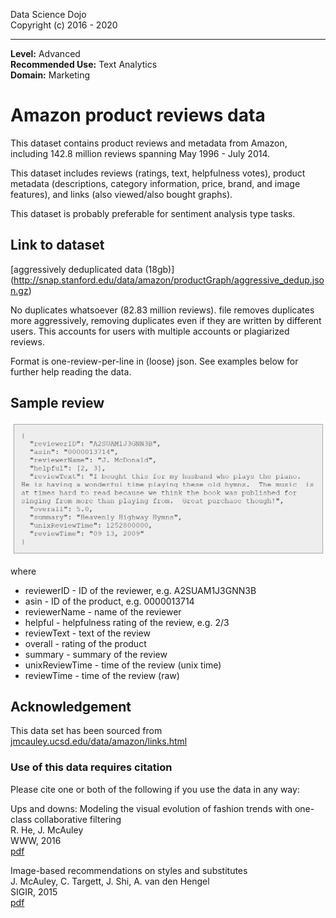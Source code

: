 Data Science Dojo <br/>
Copyright (c) 2016 - 2020

---

**Level:** Advanced <br/>
**Recommended Use:** Text Analytics<br/>
**Domain:** Marketing<br/>

# Amazon product reviews data

This dataset contains product reviews and metadata from Amazon, including 142.8 million reviews spanning May 1996 - July 2014.

This dataset includes reviews (ratings, text, helpfulness votes), product metadata (descriptions, category information, price, brand, and image features), and links (also viewed/also bought graphs).

This dataset is probably preferable for sentiment analysis type tasks.


## Link to dataset
[aggressively deduplicated data (18gb)] (http://snap.stanford.edu/data/amazon/productGraph/aggressive_dedup.json.gz)

No duplicates whatsoever (82.83 million reviews). file removes duplicates more aggressively, removing duplicates even if they are written by different users. This accounts for users with multiple accounts or plagiarized reviews.

Format is one-review-per-line in (loose) json. See examples below for further help reading the data.

## Sample review <br/>
![](amazon_reviews_example.PNG)

where

- reviewerID - ID of the reviewer, e.g. A2SUAM1J3GNN3B
- asin - ID of the product, e.g. 0000013714
- reviewerName - name of the reviewer
- helpful - helpfulness rating of the review, e.g. 2/3
- reviewText - text of the review
- overall - rating of the product
- summary - summary of the review
- unixReviewTime - time of the review (unix time)
- reviewTime - time of the review (raw)


## Acknowledgement

This data set has been sourced from [jmcauley.ucsd.edu/data/amazon/links.html](http://jmcauley.ucsd.edu/data/amazon/links.html)

### Use of this data requires citation

Please cite one or both of the following if you use the data in any way:

Ups and downs: Modeling the visual evolution of fashion trends with one-class collaborative filtering <br/>
R. He, J. McAuley <br/>
WWW, 2016 <br/>
[pdf](http://cseweb.ucsd.edu/~jmcauley/pdfs/www16a.pdf)

Image-based recommendations on styles and substitutes <br/>
J. McAuley, C. Targett, J. Shi, A. van den Hengel <br/>
SIGIR, 2015 <br/>
[pdf](http://cseweb.ucsd.edu/~jmcauley/pdfs/sigir15.pdf)